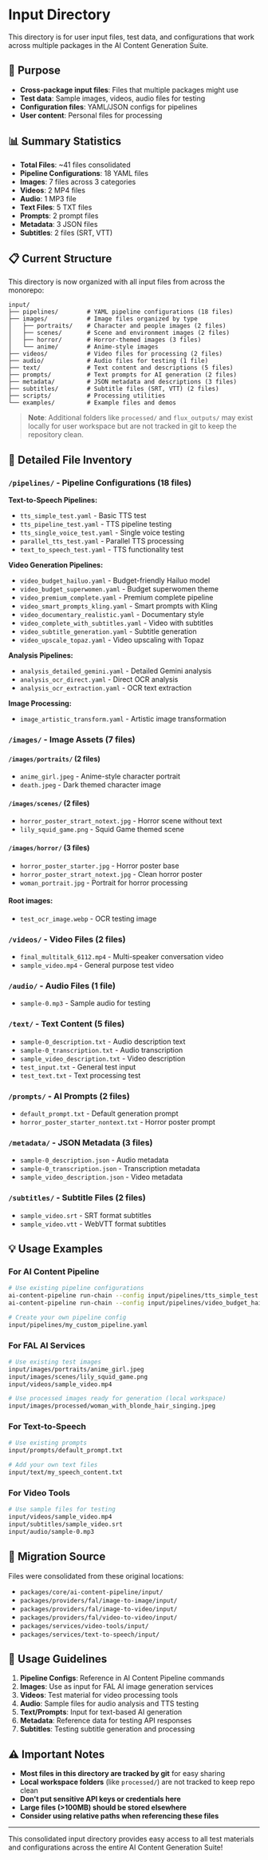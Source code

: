 # Input Directory

This directory is for user input files, test data, and configurations that work across multiple packages in the AI Content Generation Suite.

## 📁 Purpose

- **Cross-package input files**: Files that multiple packages might use
- **Test data**: Sample images, videos, audio files for testing
- **Configuration files**: YAML/JSON configs for pipelines
- **User content**: Personal files for processing

## 📊 Summary Statistics

- **Total Files**: ~41 files consolidated
- **Pipeline Configurations**: 18 YAML files
- **Images**: 7 files across 3 categories
- **Videos**: 2 MP4 files
- **Audio**: 1 MP3 file
- **Text Files**: 5 TXT files
- **Prompts**: 2 prompt files
- **Metadata**: 3 JSON files
- **Subtitles**: 2 files (SRT, VTT)

## 📋 Current Structure

This directory is now organized with all input files from across the monorepo:

```
input/
├── pipelines/        # YAML pipeline configurations (18 files)
├── images/           # Image files organized by type
│   ├── portraits/    # Character and people images (2 files)
│   ├── scenes/       # Scene and environment images (2 files)
│   ├── horror/       # Horror-themed images (3 files)
│   └── anime/        # Anime-style images
├── videos/           # Video files for processing (2 files)
├── audio/            # Audio files for testing (1 file)
├── text/             # Text content and descriptions (5 files)
├── prompts/          # Text prompts for AI generation (2 files)
├── metadata/         # JSON metadata and descriptions (3 files)
├── subtitles/        # Subtitle files (SRT, VTT) (2 files)
├── scripts/          # Processing utilities
└── examples/         # Example files and demos
```

> **Note**: Additional folders like `processed/` and `flux_outputs/` may exist locally for user workspace but are not tracked in git to keep the repository clean.

## 📁 Detailed File Inventory

### `/pipelines/` - Pipeline Configurations (18 files)
**Text-to-Speech Pipelines:**
- `tts_simple_test.yaml` - Basic TTS test
- `tts_pipeline_test.yaml` - TTS pipeline testing
- `tts_single_voice_test.yaml` - Single voice testing
- `parallel_tts_test.yaml` - Parallel TTS processing
- `text_to_speech_test.yaml` - TTS functionality test

**Video Generation Pipelines:**
- `video_budget_hailuo.yaml` - Budget-friendly Hailuo model
- `video_budget_superwomen.yaml` - Budget superwomen theme
- `video_premium_complete.yaml` - Premium complete pipeline
- `video_smart_prompts_kling.yaml` - Smart prompts with Kling
- `video_documentary_realistic.yaml` - Documentary style
- `video_complete_with_subtitles.yaml` - Video with subtitles
- `video_subtitle_generation.yaml` - Subtitle generation
- `video_upscale_topaz.yaml` - Video upscaling with Topaz

**Analysis Pipelines:**
- `analysis_detailed_gemini.yaml` - Detailed Gemini analysis
- `analysis_ocr_direct.yaml` - Direct OCR analysis
- `analysis_ocr_extraction.yaml` - OCR text extraction

**Image Processing:**
- `image_artistic_transform.yaml` - Artistic image transformation

### `/images/` - Image Assets (7 files)

#### `/images/portraits/` (2 files)
- `anime_girl.jpeg` - Anime-style character portrait
- `death.jpeg` - Dark themed character image

#### `/images/scenes/` (2 files)  
- `horror_poster_strart_notext.jpg` - Horror scene without text
- `lily_squid_game.png` - Squid Game themed scene

#### `/images/horror/` (3 files)
- `horror_poster_starter.jpg` - Horror poster base
- `horror_poster_strart_notext.jpg` - Clean horror poster
- `woman_portrait.jpg` - Portrait for horror processing

#### Root images:
- `test_ocr_image.webp` - OCR testing image

### `/videos/` - Video Files (2 files)
- `final_multitalk_6112.mp4` - Multi-speaker conversation video
- `sample_video.mp4` - General purpose test video

### `/audio/` - Audio Files (1 file)
- `sample-0.mp3` - Sample audio for testing

### `/text/` - Text Content (5 files)
- `sample-0_description.txt` - Audio description text
- `sample-0_transcription.txt` - Audio transcription
- `sample_video_description.txt` - Video description
- `test_input.txt` - General test input
- `test_text.txt` - Text processing test

### `/prompts/` - AI Prompts (2 files)
- `default_prompt.txt` - Default generation prompt
- `horror_poster_starter_nontext.txt` - Horror poster prompt

### `/metadata/` - JSON Metadata (3 files)
- `sample-0_description.json` - Audio metadata
- `sample-0_transcription.json` - Transcription metadata  
- `sample_video_description.json` - Video metadata

### `/subtitles/` - Subtitle Files (2 files)
- `sample_video.srt` - SRT format subtitles
- `sample_video.vtt` - WebVTT format subtitles

## 💡 Usage Examples

### For AI Content Pipeline
```bash
# Use existing pipeline configurations
ai-content-pipeline run-chain --config input/pipelines/tts_simple_test.yaml
ai-content-pipeline run-chain --config input/pipelines/video_budget_hailuo.yaml

# Create your own pipeline config
input/pipelines/my_custom_pipeline.yaml
```

### For FAL AI Services
```bash
# Use existing test images
input/images/portraits/anime_girl.jpeg
input/images/scenes/lily_squid_game.png
input/videos/sample_video.mp4

# Use processed images ready for generation (local workspace)
input/images/processed/woman_with_blonde_hair_singing.jpeg
```

### For Text-to-Speech
```bash
# Use existing prompts
input/prompts/default_prompt.txt

# Add your own text files
input/text/my_speech_content.txt
```

### For Video Tools
```bash
# Use sample files for testing
input/videos/sample_video.mp4
input/subtitles/sample_video.srt
input/audio/sample-0.mp3
```

## 🔄 Migration Source

Files were consolidated from these original locations:
- `packages/core/ai-content-pipeline/input/`
- `packages/providers/fal/image-to-image/input/`
- `packages/providers/fal/image-to-video/input/`
- `packages/providers/fal/video-to-video/input/`
- `packages/services/video-tools/input/`
- `packages/services/text-to-speech/input/`

## 🎯 Usage Guidelines

1. **Pipeline Configs**: Reference in AI Content Pipeline commands
2. **Images**: Use as input for FAL AI image generation services
3. **Videos**: Test material for video processing tools
4. **Audio**: Sample files for audio analysis and TTS testing
5. **Text/Prompts**: Input for text-based AI generation
6. **Metadata**: Reference data for testing API responses
7. **Subtitles**: Testing subtitle generation and processing

## ⚠️ Important Notes

- **Most files in this directory are tracked by git** for easy sharing
- **Local workspace folders** (like `processed/`) are not tracked to keep repo clean
- **Don't put sensitive API keys or credentials here**
- **Large files (>100MB) should be stored elsewhere**
- **Consider using relative paths when referencing these files**

---

This consolidated input directory provides easy access to all test materials and configurations across the entire AI Content Generation Suite!